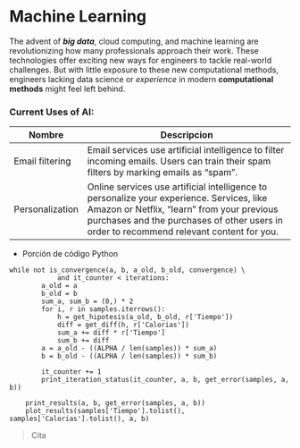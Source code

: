 
# Machine Learning
The advent of ***big data***, cloud computing, and machine learning are revolutionizing how many professionals approach their work. These technologies offer exciting new ways for engineers to tackle real-world challenges. But with little exposure to these new computational methods, engineers lacking data science or *experience* in modern **computational methods** might feel left behind.
### Current Uses of AI:

Nombre|Descripcion
---|---
Email filtering | Email services use artificial intelligence to filter incoming emails. Users can train their spam filters by marking emails as “spam”.
Personalization | Online services use artificial intelligence to personalize your experience. Services, like Amazon or Netflix, “learn” from your previous purchases and the purchases of other users in order to recommend relevant content for you.
* Porción de código Python
~~~
while not is_convergence(a, b, a_old, b_old, convergence) \
            and it_counter < iterations:
        a_old = a
        b_old = b
        sum_a, sum_b = (0,) * 2
        for i, r in samples.iterrows():
            h = get_hipotesis(a_old, b_old, r['Tiempo'])
            diff = get_diff(h, r['Calorias'])
            sum_a += diff * r['Tiempo']
            sum_b += diff
        a = a_old - ((ALPHA / len(samples)) * sum_a)
        b = b_old - ((ALPHA / len(samples)) * sum_b)

        it_counter += 1
        print_iteration_status(it_counter, a, b, get_error(samples, a, b))

    print_results(a, b, get_error(samples, a, b))
    plot_results(samples['Tiempo'].tolist(), samples['Calorias'].tolist(), a, b)
~~~

> Cita
